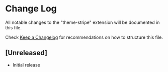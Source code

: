 # Change Log

All notable changes to the "theme-stripe" extension will be documented in this file.

Check [Keep a Changelog](http://keepachangelog.com/) for recommendations on how to structure this file.

## [Unreleased]

- Initial release
